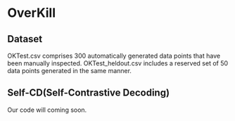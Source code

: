 # OverKill

## Dataset
OKTest.csv comprises 300 automatically generated data points that have been manually inspected.
OKTest_heldout.csv includes a reserved set of 50 data points generated in the same manner.

## Self-CD(Self-Contrastive Decoding)
Our code will coming soon.
